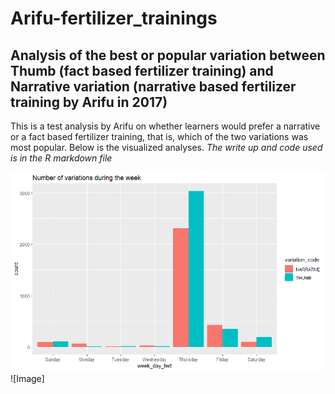 Arifu-fertilizer_trainings
==========================
## Analysis of the best or popular variation between Thumb (fact based fertilizer training) and Narrative variation (narrative based fertilizer training by Arifu in 2017)

This is a test analysis by Arifu on whether learners would prefer a narrative or a fact based fertilizer training, that is, which of the two variations was most popular. Below is the visualized analyses. 
_The write up and code used is in the R markdown file_

![Image](https://raw.githubusercontent.com/Elaine-AL/Arifu-fertilizer_trainings/master/Number%20of%20variations%20during%20the%20week.png)
![Image]
